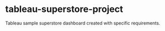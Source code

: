 # tableau-superstore-project
Tableau sample superstore dashboard created with specific requirements.
